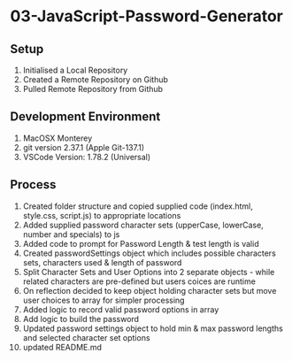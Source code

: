 # 03-JavaScript-Password-Generator

## Setup
1. Initialised a Local Repository
2. Created a Remote Repository on Github
3. Pulled Remote Repository from Github

## Development Environment
1. MacOSX Monterey
2. git version 2.37.1 (Apple Git-137.1)
3. VSCode Version: 1.78.2 (Universal)

## Process
1. Created folder structure and copied supplied code (index.html, style.css, script.js) to appropriate locations
2. Added supplied password character sets (upperCase, lowerCase, number and specials) to js
3. Added code to prompt for Password Length & test length is valid
4. Created passwordSettings object which includes possible characters sets, characters used & length of password
5. Split Character Sets and User Options into 2 separate objects - while related characters are pre-defined but users coices are runtime
6. On reflection decided to keep object holding character sets but move user choices to array for simpler processing
7. Added logic to record valid password options in array
8. Add logic to build the password
9. Updated password settings object to hold min & max password lengths and selected character set options
10. updated README.md